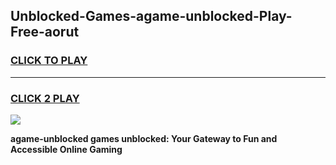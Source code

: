 
## Unblocked-Games-agame-unblocked-Play-Free-aorut
<h3>
<a href="https://premium76.site?title=agame-unblocked&ref=18A1">CLICK TO PLAY</a></h3>
<hr>

<h3>
<a href="https://premium76.site?title=agame-unblocked&ref=18A1">CLICK 2 PLAY</a>
  
</h3>

<a href="https://premium76.site?title=agame-unblocked&ref=18A1"><img src="https://clearcache.store/games.png"></a>


**agame-unblocked games unblocked: Your Gateway to Fun and Accessible Online Gaming**
